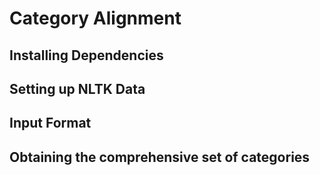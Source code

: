 # Category Alignment

## Installing Dependencies

## Setting up NLTK Data

## Input Format

## Obtaining the comprehensive set of categories